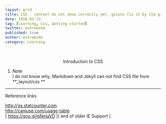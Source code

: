 ```yaml
---
layout: grid
title: CSS - content do not show correctly yet, gointo fix it by CSS-grid.
date: 2018-02-23
tag: [Learning, Css, Getting started]
twitter: mikromike
published: true
author: mikromike
category: Learning
---
```

<br>
<center> Introduction to CSS </center>

1) Note <br>
I do not know why, Markdown and Jekyll can not
find CSS file from **_layout/css **
<!--more-->
<hr>
Reference links <br>

[ http://gs.statcounter.com ]( http://gs.statcounter.com )  <br>
[ http://caniuse.com/usage-table ]( http://caniuse.com/usage-table ) <br>
[ https://goo.gl/gNmaVD ]( end of older IE Support ) <br>
